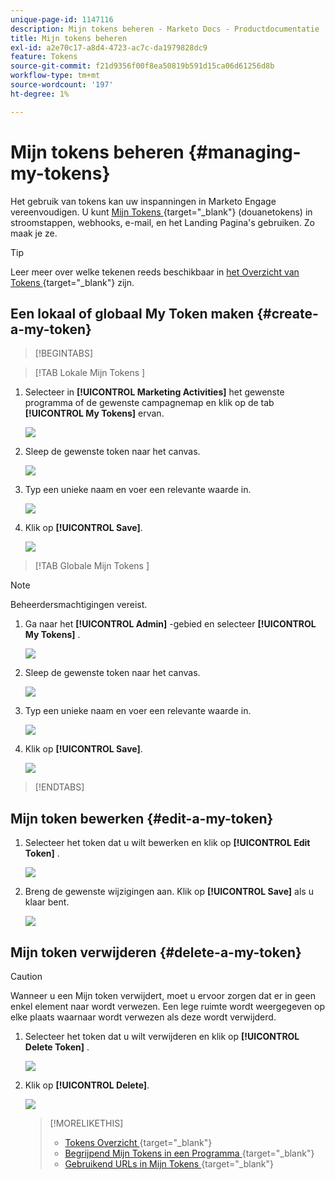 ```yaml
---
unique-page-id: 1147116
description: Mijn tokens beheren - Marketo Docs - Productdocumentatie
title: Mijn tokens beheren
exl-id: a2e70c17-a8d4-4723-ac7c-da1979828dc9
feature: Tokens
source-git-commit: f21d9356f00f8ea50819b591d15ca06d61256d8b
workflow-type: tm+mt
source-wordcount: '197'
ht-degree: 1%

---
```


# Mijn tokens beheren {#managing-my-tokens}

Het gebruik van tokens kan uw inspanningen in Marketo Engage vereenvoudigen. U kunt [ Mijn Tokens ](/help/marketo/product-docs/core-marketo-concepts/programs/tokens/understanding-my-tokens-in-a-program.md){target="_blank"} (douanetokens) in stroomstappen, webhooks, e-mail, en het Landing Pagina&#39;s gebruiken. Zo maak je ze.

>[!TIP]
>
>Leer meer over welke tekenen reeds beschikbaar in [ het Overzicht van Tokens ](/help/marketo/product-docs/demand-generation/landing-pages/personalizing-landing-pages/tokens-overview.md){target="_blank"} zijn.

## Een lokaal of globaal My Token maken {#create-a-my-token}

>[!BEGINTABS]

>[!TAB  Lokale Mijn Tokens ]

1. Selecteer in **[!UICONTROL Marketing Activities]** het gewenste programma of de gewenste campagnemap en klik op de tab **[!UICONTROL My Tokens]** ervan.

   ![](assets/create-a-local-my-token-1.png)

1. Sleep de gewenste token naar het canvas.

   ![](assets/create-a-local-my-token-2.png)

1. Typ een unieke naam en voer een relevante waarde in.

   ![](assets/create-a-local-my-token-3.png)

1. Klik op **[!UICONTROL Save]**.

   ![](assets/create-a-local-my-token-4.png)

>[!TAB  Globale Mijn Tokens ]

>[!NOTE]
>
>Beheerdersmachtigingen vereist.

1. Ga naar het **[!UICONTROL Admin]** -gebied en selecteer **[!UICONTROL My Tokens]** .

   ![](assets/create-a-global-my-token-1.png)

1. Sleep de gewenste token naar het canvas.

   ![](assets/create-a-global-my-token-2.png)

1. Typ een unieke naam en voer een relevante waarde in.

   ![](assets/create-a-global-my-token-3.png)

1. Klik op **[!UICONTROL Save]**.

   ![](assets/create-a-global-my-token-4.png)

>[!ENDTABS]

## Mijn token bewerken {#edit-a-my-token}

1. Selecteer het token dat u wilt bewerken en klik op **[!UICONTROL Edit Token]** .

   ![](assets/edit-a-my-token-1.png)

1. Breng de gewenste wijzigingen aan. Klik op **[!UICONTROL Save]** als u klaar bent.

   ![](assets/edit-a-my-token-2.png)

## Mijn token verwijderen {#delete-a-my-token}

>[!CAUTION]
>
>Wanneer u een Mijn token verwijdert, moet u ervoor zorgen dat er in geen enkel element naar wordt verwezen. Een lege ruimte wordt weergegeven op elke plaats waarnaar wordt verwezen als deze wordt verwijderd.

1. Selecteer het token dat u wilt verwijderen en klik op **[!UICONTROL Delete Token]** .

   ![](assets/delete-a-my-token-1.png)

1. Klik op **[!UICONTROL Delete]**.

   ![](assets/delete-a-my-token-2.png)

   >[!MORELIKETHIS]
   >
   >* [ Tokens Overzicht ](/help/marketo/product-docs/demand-generation/landing-pages/personalizing-landing-pages/tokens-overview.md){target="_blank"}
   >* [ Begrijpend Mijn Tokens in een Programma ](/help/marketo/product-docs/core-marketo-concepts/programs/tokens/understanding-my-tokens-in-a-program.md){target="_blank"}
   >* [ Gebruikend URLs in Mijn Tokens ](/help/marketo/product-docs/email-marketing/general/using-tokens/using-urls-in-my-tokens.md){target="_blank"}
